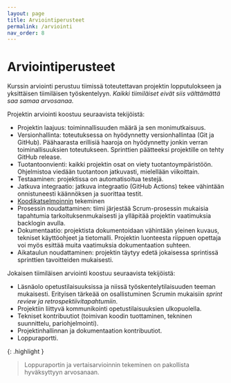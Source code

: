 ```yaml
---
layout: page
title: Arviointiperusteet
permalink: /arviointi
nav_order: 8
---
```


# Arviointiperusteet

Kurssin arviointi perustuu tiimissä toteutettavan projektin lopputulokseen ja yksittäisen tiimiläisen työskentelyyn. _Kaikki tiimiläiset eivät siis välttämättä saa samaa arvosanaa._

Projektin arviointi koostuu seuraavista tekijöistä:

- Projektin laajuus: toiminnallisuuden määrä ja sen monimutkaisuus.
- Versionhallinta: toteutuksessa on hyödynnetty versionhallintaa (Git ja GitHub). Päähaarasta erillisiä haaroja on hyödynnetty jonkin verran toiminallisuuksien toteutukseen. Sprinttien päätteeksi projektille on tehty GitHub release.
- Tuotantoonvienti: kaikki projektin osat on viety tuotantoympäristöön. Ohjelmistoa viedään tuotantoon jatkuvasti, mielellään viikoittain.
- Testaaminen: projektissa on automatisoitua testejä.
- Jatkuva integraatio: jatkuva integraatio (GitHub Actions) tekee vähintään onnistuneesti käännöksen ja suorittaa testit.
- [Koodikatselmoinnin](/koodikatselmointi) tekeminen
- Prosessin noudattaminen: tiimi järjestää Scrum-prosessin mukaisia tapahtumia tarkoituksenmukaisesti ja ylläpitää projektin vaatimuksia backlogin avulla.
- Dokumentaatio: projektista dokumentoidaan vähintään yleinen kuvaus, tekniset käyttöohjeet ja tietomalli. Projektin luonteesta riippuen opettaja voi myös esittää muita vaatimuksia dokumentaation suhteen.
- Aikataulun noudattaminen: projektin täytyy edetä jokaisessa sprintissä sprinttien tavoitteiden mukaisesti.

Jokaisen tiimiläisen arviointi koostuu seuraavista tekijöistä:

- Läsnäolo opetustilaisuuksissa ja niissä työskentelytilaisuuden teeman mukaisesti. Erityisen tärkeää on osallistuminen Scrumin mukaisiin _sprint review ja retrospektiivitapahtumiin_.
- Projektiin liittyvä kommunikointi opetustilaisuuksien ulkopuolella.
- Tekniset kontribuutiot (toimivan koodin tuottaminen, tekninen suunnittelu, pariohjelmointi).
- Projektinhallinnan ja dokumentaation kontribuutiot.
- Loppuraportti.

{: .highlight }

> Loppuraportin ja vertaisarvioinnin tekeminen on pakollista hyväksyttyyn arvosanaan.

